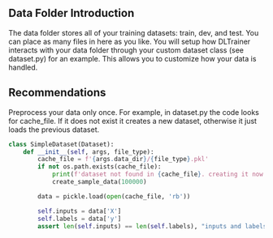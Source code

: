 ## Data Folder Introduction

The data folder stores all of your training datasets: train, dev, and test. You can place as many files in here as you like. You will setup how DLTrainer
interacts with your data folder through your custom dataset class (see dataset.py) for an example. This allows you to customize how your data is handled.

## Recommendations

Preprocess your data only once. For example, in dataset.py the code looks for cache_file. If it does not exist it creates a new dataset, otherwise it just
loads the previous dataset.

```python
class SimpleDataset(Dataset):
    def __init__(self, args, file_type):
        cache_file = f'{args.data_dir}/{file_type}.pkl'
        if not os.path.exists(cache_file):
            print(f'dataset not found in {cache_file}. creating it now.')
            create_sample_data(100000)

        data = pickle.load(open(cache_file, 'rb'))

        self.inputs = data['X']
        self.labels = data['y']
        assert len(self.inputs) == len(self.labels), "inputs and labels need to be the same length."

```

